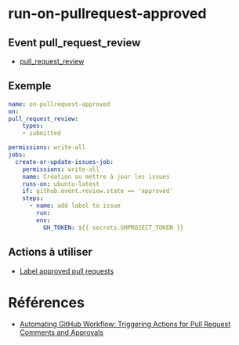 # run-on-pullrequest-approved



## Event pull_request_review

- [pull_request_review](https://docs.github.com/fr/webhooks/webhook-events-and-payloads#pull_request_review)


## Exemple

```yml
name: on-pullrequest-approved
on:
pull_request_review:
    types:
    - submitted

permissions: write-all
jobs:
  create-or-update-issues-job:
    permissions: write-all
    name: Création ou mettre à jour les issues
    runs-on: ubuntu-latest
    if: github.event.review.state == 'approved'
    steps:
      - name: add label to issue
        run: 
        env:
          GH_TOKEN: ${{ secrets.GHPROJECT_TOKEN }}

```


## Actions à utiliser 

- [Label approved pull requests](https://github.com/marketplace/actions/label-approved-pull-requests)

# Références
- [Automating GitHub Workflow: Triggering Actions for Pull Request Comments and Approvals](https://medium.com/@maatougdhouha19/automating-github-workflow-triggering-actions-for-pull-request-comments-and-approvals-205b20ac53c8)